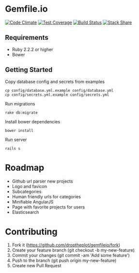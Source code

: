 # Gemfile.io

[![Code Climate](https://codeclimate.com/github/droptheplot/gemfileio/badges/gpa.svg)](https://codeclimate.com/github/droptheplot/gemfileio)
[![Test Coverage](https://codeclimate.com/github/droptheplot/gemfileio/badges/coverage.svg)](https://codeclimate.com/github/droptheplot/gemfileio/coverage)
[![Build Status](https://travis-ci.org/droptheplot/gemfileio.svg?branch=master)](https://travis-ci.org/droptheplot/gemfileio)
[![Stack Share](http://img.shields.io/badge/tech-stack-0690fa.svg?style=flat)](http://stackshare.io/droptheplot/gemfile-io)

## Requirements

* Ruby 2.2.2 or higher
* Bower

## Getting Started

Copy database config and secrets from examples

```shell
cp config/database.yml.example config/database.yml
cp config/secrets.yml.example config/secrets.yml
```

Run migrations

```shell
rake db:migrate
```

Install bower dependencies

```shell
bower install
```

Run server

```shell
rails s
```

# Roadmap

* Github url parser new projects
* Logo and favicon
* Subcategories
* Human friendly urls for categories
* Minifiable AngularJS
* Page with favorite projects for users
* Elasticsearch

# Contributing

1. Fork it (https://github.com/droptheplot/gemfileio/fork)
2. Create your feature branch (git checkout -b my-new-feature)
3. Commit your changes (git commit -am 'Add some feature')
4. Push to the branch (git push origin my-new-feature)
5. Create new Pull Request
